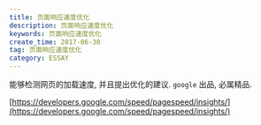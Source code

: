 ```yaml
---
title: 页面响应速度优化
description: 页面响应速度优化
keywords: 页面响应速度优化
create_time: 2017-06-30
tag: 页面响应速度优化
category: ESSAY
---
```


能够检测网页的加载速度, 并且提出优化的建议. `google` 出品, 必属精品.

[https://developers.google.com/speed/pagespeed/insights/](https://developers.google.com/speed/pagespeed/insights/)

